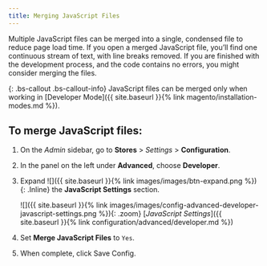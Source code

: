 ```yaml
---
title: Merging JavaScript Files
---
```


Multiple JavaScript files can be merged into a single, condensed file to reduce page load time. If you open a merged JavaScript file, you’ll find one continuous stream of text, with line breaks removed. If you are finished with the development process, and the code contains no errors, you might consider merging the files.

{: .bs-callout .bs-callout-info}
JavaScript files can be merged only when working in [Developer Mode]({{ site.baseurl }}{% link magento/installation-modes.md %}).

## To merge JavaScript files:

1. On the _Admin_ sidebar, go to **Stores** > _Settings_ > **Configuration**.

1. In the panel on the left under **Advanced**, choose **Developer**.

1. Expand ![]({{ site.baseurl }}{% link images/images/btn-expand.png %}){: .Inline} the **JavaScript Settings** section.

    ![]({{ site.baseurl }}{% link images/images/config-advanced-developer-javascript-settings.png %}){: .zoom}
    [*JavaScript Settings*]({{ site.baseurl }}{% link configuration/advanced/developer.md %})

1. Set **Merge JavaScript Files** to `Yes`.

1. When complete, click <span class="btn">Save Config</span>.
